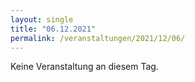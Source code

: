 ```yaml
---
layout: single
title: "06.12.2021"
permalink: /veranstaltungen/2021/12/06/
---
```


Keine Veranstaltung an diesem Tag.
